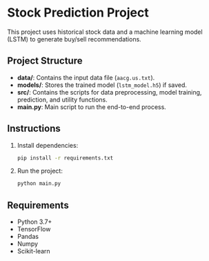 # Stock Prediction Project

This project uses historical stock data and a machine learning model (LSTM) to generate buy/sell recommendations.

## Project Structure
- **data/**: Contains the input data file (`aacg.us.txt`).
- **models/**: Stores the trained model (`lstm_model.h5`) if saved.
- **src/**: Contains the scripts for data preprocessing, model training, prediction, and utility functions.
- **main.py**: Main script to run the end-to-end process.

## Instructions
1. Install dependencies:
    ```bash
    pip install -r requirements.txt
    ```
2. Run the project:
    ```bash
    python main.py
    ```

## Requirements
- Python 3.7+
- TensorFlow
- Pandas
- Numpy
- Scikit-learn
